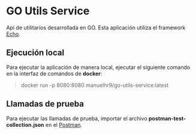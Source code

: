 # GO Utils Service

Api de utilitarios desarrollada en GO.
Esta aplicación utiliza el framework  [Echo](https://echo.labstack.com/).

## Ejecución local

Para ejecutar la aplicación de manera local, ejecutar el siguiente comando en la interfaz de comandos de  **docker**: 
> docker run -p 8080:8080 manuelhr9/go-utils-service:latest

## Llamadas de prueba

Para ejecutar las llamadas de prueba, importar el archivo **postman-test-collection.json** en el [Postman](https://www.postman.com/).
